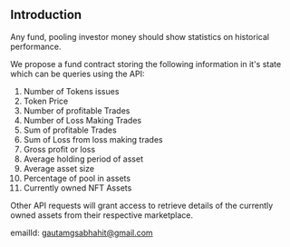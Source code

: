 ## Introduction
Any fund, pooling investor money should show statistics on historical performance.

We propose a fund contract storing the following information in it's state which can be queries using the API:
1. Number of Tokens issues
2. Token Price
3. Number of profitable Trades
4. Number of Loss Making Trades
5. Sum of profitable Trades
6. Sum of Loss from loss making trades
7. Gross profit or loss
8. Average holding period of asset
9. Average asset size
10. Percentage of pool in assets
11. Currently owned NFT Assets

Other API requests will grant access to retrieve details of the currently owned assets from their respective marketplace.

emailId: gautamgsabhahit@gmail.com
